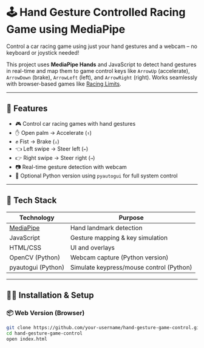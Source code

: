 # 🕹️ Hand Gesture Controlled Racing Game using MediaPipe

Control a car racing game using just your hand gestures and a webcam – no keyboard or joystick needed!

This project uses **MediaPipe Hands** and JavaScript to detect hand gestures in real-time and map them to game control keys like `ArrowUp` (accelerate), `ArrowDown` (brake), `ArrowLeft` (left), and `ArrowRight` (right). Works seamlessly with browser-based games like [Racing Limits](https://www.crazygames.com/game/racing-limits).

---

## 🚀 Features

- 🎮 Control car racing games with hand gestures
- ✋ Open palm → Accelerate (`↑`)
- ✊ Fist → Brake (`↓`)
- 👈 Left swipe → Steer left (`←`)
- 👉 Right swipe → Steer right (`→`)
- 📷 Real-time gesture detection with webcam
- 🔄 Optional Python version using `pyautogui` for full system control

---

## 🧠 Tech Stack

| Technology     | Purpose                          |
|----------------|----------------------------------|
| [MediaPipe](https://google.github.io/mediapipe/) | Hand landmark detection |
| JavaScript     | Gesture mapping & key simulation |
| HTML/CSS       | UI and overlays                  |
| OpenCV (Python) | Webcam capture (Python version) |
| pyautogui (Python) | Simulate keypress/mouse control (Python) |

---

## 🧑‍💻 Installation & Setup

### 📦 Web Version (Browser)

```bash
git clone https://github.com/your-username/hand-gesture-game-control.git
cd hand-gesture-game-control
open index.html
